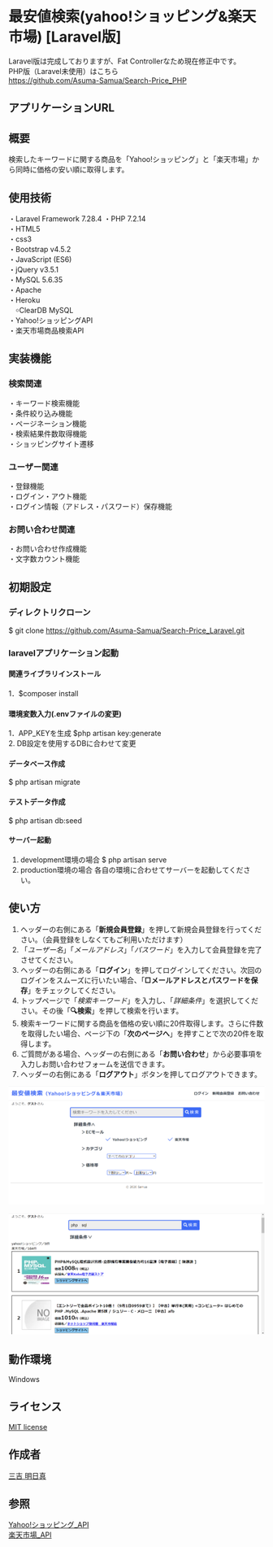 # 最安値検索(yahoo!ショッピング&amp;楽天市場)  [Laravel版]
Laravel版は完成しておりますが、Fat Controllerなため現在修正中です。  
PHP版（Laravel未使用）はこちら  
https://github.com/Asuma-Samua/Search-Price_PHP
## アプリケーションURL


## 概要
検索したキーワードに関する商品を「Yahoo!ショッピング」と「楽天市場」から同時に価格の安い順に取得します。

## 使用技術
・Laravel Framework 7.28.4
・PHP 7.2.14  
・HTML5  
・css3  
・Bootstrap v4.5.2  
・JavaScript (ES6)  
・jQuery v3.5.1  
・MySQL 5.6.35  
・Apache  
・Heroku  
　￮ClearDB MySQL  
・Yahoo!ショッピングAPI  
・楽天市場商品検索API  

## 実装機能
### 検索関連
・キーワード検索機能  
・条件絞り込み機能  
・ページネーション機能  
・検索結果件数取得機能  
・ショッピングサイト遷移  

### ユーザー関連
・登録機能  
・ログイン・アウト機能  
・ログイン情報（アドレス・パスワード）保存機能  

### お問い合わせ関連
・お問い合わせ作成機能  
・文字数カウント機能  

## 初期設定
### ディレクトリクローン
$ git clone https://github.com/Asuma-Samua/Search-Price_Laravel.git  
### laravelアプリケーション起動

#### 関連ライブラリインストール
1．$composer install

#### 環境変数入力(.envファイルの変更)
1．APP_KEYを生成 $php artisan key:generate  
2. DB設定を使用するDBに合わせて変更  

#### データベース作成
$ php artisan migrate

#### テストデータ作成
$ php artisan db:seed

#### サーバー起動
1. development環境の場合 $ php artisan serve  
2. production環境の場合 各自の環境に合わせてサーバーを起動してください。

## 使い方
1. ヘッダーの右側にある「**新規会員登録**」を押して新規会員登録を行ってください。（会員登録をしなくてもご利用いただけます）
2. 「*ユーザー名*」「*メールアドレス*」「*パスワード*」を入力して会員登録を完了させてください。
3. ヘッダーの右側にある「**ログイン**」を押してログインしてください。次回のログインをスムーズに行いたい場合、「**□メールアドレスとパスワードを保存**」をチェックしてください。
4. トップページで「*検索キーワード*」を入力し、「*詳細条件*」を選択してください。その後「**🔍検索**」を押して検索を行います。
5. 検索キーワードに関する商品を価格の安い順に20件取得します。さらに件数を取得したい場合、ページ下の「**次のページへ**」を押すことで次の20件を取得します。
6. ご質問がある場合、ヘッダーの右側にある「**お問い合わせ**」から必要事項を入力しお問い合わせフォームを送信できます。
7. ヘッダーの右側にある「**ログアウト**」ボタンを押してログアウトできます。

![sample image1](sample_img1.png)

![sample image2](sample_img2.png)

## 動作環境
Windows  

## ライセンス
[MIT license](https://opensource.org/licenses/MIT)

## 作成者
[三吉 明日真](https://github.com/Asuma-Samua)

## 参照
[Yahoo!ショッピング_API](https://developer.yahoo.co.jp/sample/shopping/)  
[楽天市場_API](https://webservice.rakuten.co.jp/api/ichibaitemsearch/)
